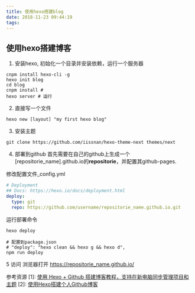 ```yaml
---
title: 使用hexo搭建blog
date: 2018-11-23 09:44:19
tags:
---
```

## 使用hexo搭建博客
1. 安装hexo, 初始化一个目录并安装依赖，运行一个服务器
```shell
cnpm install hexo-cli -g
hexo init blog
cd blog
cnpm install #
hexo server # 运行
```
2. 直接写一个文件
```shell
hexo new [layout] "my first hexo blog"
```

3. 安装主题
```shell
git clone https://github.com/iissnan/hexo-theme-next themes/next
```
4. 部署到github
首先需要在自己的github上生成一个[repositorie_name].github.io的**repositorie**，并配置其github-pages.

修改配置文件_config.yml
```yml
# Deployment
## Docs: https://hexo.io/docs/deployment.html
deploy:
  type: git
  repo: https://github.com/username/repositorie_name.github.io.git
```
运行部署命令
```shell
hexo deploy

# 配置到package.json
# "deploy": "hexo clean && hexo g && hexo d",
npm run deploy
```
5 访问
浏览器打开 https://repositorie_name.github.io/



参考资源
[1]: [使用 Hexo + Github 搭建博客教程，支持在新电脑同步管理项目和主题](https://www.jianshu.com/p/ae4f485ab3b3)
[2]: [使用Hexo搭建个人Github博客](https://zhuanlan.zhihu.com/p/34379150)
